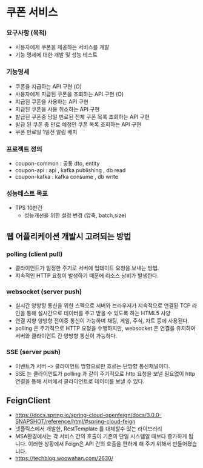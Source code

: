 # 쿠폰 서비스

### 요구사항 (목적)
- 사용자에게 쿠폰을 제공하는 서비스를 개발
- 기능 명세에 대한 개발 및 성능 테스트

### 기능명세
- 쿠폰을 지급하는 API 구현 (O)
- 사용자에게 지급된 쿠폰을 조회하는 API 구현  (O)
- 지급된 쿠폰을 사용하는 API 구현
- 지급된 쿠폰을 사용 취소하는 API 구현
- 발급된 쿠폰중 당일 만료된 전체 쿠폰 목록 조회하는 API 구현
- 발급 된 쿠폰 중 만료 예정인 쿠폰 목록 조회하는 API 구현
- 쿠폰 만료일 1일전 알림 배치

### 프로젝트 정의
- coupon-common : 공통 dto, entity
- coupon-api    : api , kafka publishing , db read
- coupon-kafka  : kafka consume , db write

### 성능테스트 목표
- TPS 10만건
  - 성능개선을 위한 설정 변경 (압축, batch,size)


## 웹 어플리케이션 개발시 고려되는 방법

### polling (client pull)
  - 클라이언트가 일정한 주기로 서버에 업데이트 요청을 보내는 방법.
  - 지속적인 HTTP 요청이 발생하기 때문에 리소스 낭비가 발생한다.

### websocket (server push)
 - 실시간 양방향 통신을 위한 스펙으로 서버와 브라우저가 지속적으로 연결된 TCP 라인을 통해 실시간으로 데이터를 주고 받을 수 있도록 하는 HTML5 사양
 - 연결 지향 양방향 전이중 통신이 가능하며 채팅, 게임, 주식, 차트 등에 사용된다.
 - polling 은 주기적으로 HTTP 요청을 수행하지만, websocket 은 연결을 유지하여 서버와 클라이언트 간 양방향 통신이 가능하다.

### SSE (server push)
- 이벤트가 서버 -> 클라이언트 방향으로만 흐르는 단방향 통신채널이다.
- SSE 는 클라이언트가 polling  과 같이 주기적으로 http 요청을 보낼 필요없이 http 연결을 통해 서버에서 클라이언트로 데이터를 보낼 수 있다.

## FeignClient
- https://docs.spring.io/spring-cloud-openfeign/docs/3.0.0-SNAPSHOT/reference/html/#spring-cloud-feign
- 넷플릭스에서 개발한, RestTemplate 를 대체할수 있는 라이브러리 
- MSA환경에서는 각 서비스 간의 호출이 기존의 단일 시스템일 때보다 증가하게 됩니다. 이러한 상황에서 Feign은 API 간의 호출을 편하게 해 주기 위해서 만들어졌습니다.
- https://techblog.woowahan.com/2630/
